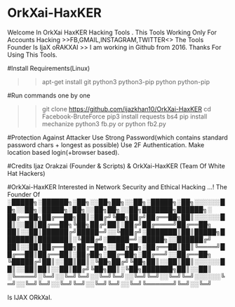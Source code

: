 # OrkXai-HaxKER
Welcome In OrkXai HaxKER Hacking Tools . This Tools Working Only For Accounts Hacking >>FB,GMAIL,INSTAGRAM,TWITTER<<ETC>>
The Tools Founder Is IjaX oRAKXAI >>
I am working in Github from 2016.
Thanks For Using This Tools.

#Install Requirements(Linux)
>> apt-get install git python3 python3-pip python python-pip

#Run commands one by one
>> git clone https://github.com/ijazkhan10/OrkXai-HaxKER
>> cd Facebook-BruteForce
>> pip3 install requests bs4
>> pip install mechanize
>> python3 fb.py or python fb2.py

#Protection Against Attacker
Use Strong Password(which contains standard password chars + longest as possible)
Use 2F Authentication.
Make location based login(+browser based).

#Credits
Ijaz Orakzai (Founder & Scripts) & OrkXai-HaxKER (Team Of White Hat Hackers)

#OrkXai-HaxKER
Interested in Network Security and Ethical Hacking ...!
The Founder Of 
░█████╗░██████╗░██╗░░██╗██╗░░██╗░█████╗░██╗░░░░░░██╗░░██╗░█████╗░██╗░░██╗██╗░░██╗███████╗██████╗░
██╔══██╗██╔══██╗██║░██╔╝╚██╗██╔╝██╔══██╗██║░░░░░░██║░░██║██╔══██╗╚██╗██╔╝██║░██╔╝██╔════╝██╔══██╗
██║░░██║██████╔╝█████═╝░░╚███╔╝░███████║██║█████╗███████║███████║░╚███╔╝░█████═╝░█████╗░░██████╔╝
██║░░██║██╔══██╗██╔═██╗░░██╔██╗░██╔══██║██║╚════╝██╔══██║██╔══██║░██╔██╗░██╔═██╗░██╔══╝░░██╔══██╗
╚█████╔╝██║░░██║██║░╚██╗██╔╝╚██╗██║░░██║██║░░░░░░██║░░██║██║░░██║██╔╝╚██╗██║░╚██╗███████╗██║░░██║
░╚════╝░╚═╝░░╚═╝╚═╝░░╚═╝╚═╝░░╚═╝╚═╝░░╚═╝╚═╝░░░░░░╚═╝░░╚═╝╚═╝░░╚═╝╚═╝░░╚═╝╚═╝░░╚═╝╚══════╝╚═╝░░╚═╝

Is IJAX ORkXaI.
